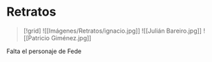 # Retratos

>[!grid]
>![[Imágenes/Retratos/ignacio.jpg]]
>![[Julián Bareiro.jpg]]
>![[Patricio Giménez.jpg]]

Falta el personaje de Fede